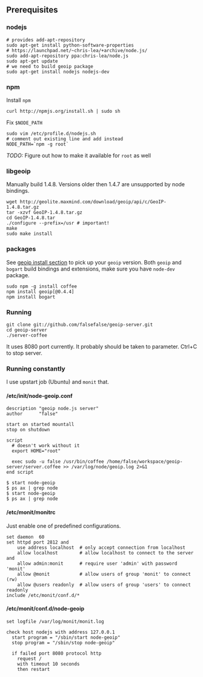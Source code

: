 ## Prerequisites

### nodejs
    # provides add-apt-repository
    sudo apt-get install python-software-properties
    # https://launchpad.net/~chris-lea/+archive/node.js/
    sudo add-apt-repository ppa:chris-lea/node.js
    sudo apt-get update
    # we need to build geoip package
    sudo apt-get install nodejs nodejs-dev

### npm
Install `npm`

    curl http://npmjs.org/install.sh | sudo sh

Fix `$NODE_PATH`

    sudo vim /etc/profile.d/nodejs.sh
    # comment out existing line and add instead
    NODE_PATH=`npm -g root`

*TODO:* Figure out how to make it available for `root` as well

### libgeoip
Manually build 1.4.8.
Versions older then 1.4.7 are unsupported by node bindings.

    wget http://geolite.maxmind.com/download/geoip/api/c/GeoIP-1.4.8.tar.gz
    tar -xzvf GeoIP-1.4.8.tar.gz
    cd GeoIP-1.4.8.tar
    ./configure --prefix=/usr # important!
    make
    sudo make install

### packages
See [geoip install section](https://github.com/kuno/GeoIP) to pick up your `geoip` version.
Both `geoip` and `bogart` build bindings and extensions, make sure you have `node-dev` package.

    sudo npm -g install coffee
    npm install geoip[@0.4.4]
    npm install bogart

### Running

    git clone git://github.com/falsefalse/geoip-server.git
    cd geoip-server
    ./server-coffee

It uses 8080 port currently. It probably should be taken to parameter.
Ctrl+C to stop server.

### Running constantly

I use upstart job (Ubuntu) and `monit` that.

#### /etc/init/node-geoip.conf
    description "geoip node.js server"
    author      "false"

    start on started mountall
    stop on shutdown

    script
      # doesn't work without it
      export HOME="root"

      exec sudo -u false /usr/bin/coffee /home/false/workspace/geoip-server/server.coffee >> /var/log/node/geoip.log 2>&1
    end script

    $ start node-geoip
    $ ps ax | grep node
    $ start node-geoip
    $ ps ax | grep node


#### /etc/monit/monitrc
Just enable one of predefined configurations.

    set daemon  60
    set httpd port 2812 and
        use address localhost  # only accept connection from localhost
        allow localhost        # allow localhost to connect to the server and
        allow admin:monit      # require user 'admin' with password 'monit'
        allow @monit           # allow users of group 'monit' to connect (rw)
        allow @users readonly  # allow users of group 'users' to connect readonly
    include /etc/monit/conf.d/*

#### /etc/monit/conf.d/node-geoip
    set logfile /var/log/monit/monit.log

    check host nodejs with address 127.0.0.1
      start program = "/sbin/start node-geoip"
      stop program = "/sbin/stop node-geoip"

      if failed port 8080 protocol http
        request /
        with timeout 10 seconds
        then restart
